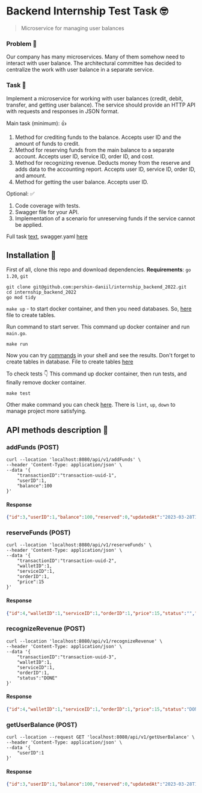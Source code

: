 # Backend Internship Test Task 🤓

> Microservice for managing user balances

### Problem 😤

Our company has many microservices. Many of them somehow need to interact with user balance. The architectural committee has decided to centralize the work with user balance in a separate service.

### Task 🫣

Implement a microservice for working with user balances (credit, debit, transfer, and getting user balance). The service should provide an HTTP API with requests and responses in JSON format.

Main task (minimum): 👍

1. Method for crediting funds to the balance. Accepts user ID and the amount of funds to credit.
2. Method for reserving funds from the main balance to a separate account. Accepts user ID, service ID, order ID, and cost. 
3. Method for recognizing revenue. Deducts money from the reserve and adds data to the accounting report. Accepts user ID, service ID, order ID, and amount. 
4. Method for getting the user balance. Accepts user ID.

Optional: ✅

1. Code coverage with tests. 
2. Swagger file for your API. 
3. Implementation of a scenario for unreserving funds if the service cannot be applied.

Full task [text](./docs/task.md), swagger.yaml [here](./api/swagger.yaml)

## Installation 🌚
First of all, clone this repo and download dependencies. **Requirements**: `go  1.20`, `git`

```shell
git clone git@github.com:pershin-daniil/internship_backend_2022.git
cd internship_backend_2022
go mod tidy
```

`make up` - to start docker container, and then you need databases. So, [here](./pkg/pgstore/create_table.sql) file to create tables.

Run command to start server. This command up docker container and run `main.go`.

```shell
make run
```

Now you can try [commands](#api-methods-description-) in your shell and see the results. Don't forget to create tables in database. File to create tables [here](./pkg/pgstore/create_table.sql)

To check tests 👇 This command up docker container, then run tests, and finally remove docker container.

```shell
make test
```

Other make command you can check [here](./Makefile). There is `lint`, `up`, `down` to manage project more satisfying.

## API methods description 📖

### addFunds (POST)

```shell
curl --location 'localhost:8080/api/v1/addFunds' \
--header 'Content-Type: application/json' \
--data '{
    "transactionID":"transaction-uuid-1",
    "userID":1,
    "balance":100
}'
```

#### Response

```json
{"id":3,"userID":1,"balance":100,"reserved":0,"updatedAt":"2023-03-28T17:52:16.152192+03:00"}
```

### reserveFunds (POST)

```shell
curl --location 'localhost:8080/api/v1/reserveFunds' \
--header 'Content-Type: application/json' \
--data '{
    "transactionID":"transaction-uuid-2",
    "walletID":1,
    "serviceID":1,
    "orderID":1,
    "price":15
}'
```

#### Response

```json
{"id":4,"walletID":1,"serviceID":1,"orderID":1,"price":15,"status":"","dateTime":"2023-03-28T17:57:41.681074+03:00"}
```

### recognizeRevenue (POST)

```shell
curl --location 'localhost:8080/api/v1/recognizeRevenue' \
--header 'Content-Type: application/json' \
--data '{
    "transactionID":"transaction-uuid-3",
    "walletID":1,
    "serviceID":1,
    "orderID":1,
    "status":"DONE"
}'
```

#### Response

```json
{"id":4,"walletID":1,"serviceID":1,"orderID":1,"price":15,"status":"DONE","dateTime":"2023-03-28T17:57:41.681074+03:00"}
```

### getUserBalance (POST)

```shell
curl --location --request GET 'localhost:8080/api/v1/getUserBalance' \
--header 'Content-Type: application/json' \
--data '{
    "userID":1
}'
```

#### Response

```json
{"id":3,"userID":1,"balance":100,"reserved":0,"updatedAt":"2023-03-28T17:52:16.152192+03:00"}
```